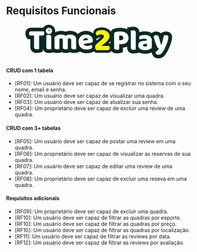 # Requisitos Funcionais
<div align="center">
  <img src="../frontend/src/assets/logo-README.png" width="400" />
</div>

#### CRUD com 1 tabela

- [RF01]: Um usuário deve ser capaz de se registrar no sistema com o seu nome, email e senha.
- [RF02]: Um usuário deve ser capaz de visualizar uma quadra.
- [RF03]: Um usuário deve ser capaz de atualizar sua senha.
- [RF04]: Um proprietário deve ser capaz de excluir uma review de uma quadra.

#### CRUD com 3+ tabelas

- [RF05]: Um usuário deve ser capaz de postar uma review em uma quadra.
- [RF06]: Um proprietário deve ser capaz de visualizar as reservas de sua quadra.
- [RF07]: Um usuário deve ser capaz de editar uma review de uma quadra.
- [RF08]: Um proprietário deve ser capaz de excluir uma reseva em uma quadra.

#### Requisitos adicionais

- [RF09]: Um proprietário deve ser capaz de excluir uma quadra.
- [RF10]: Um usuário deve ser capaz de filtrar as quadras por esporte.
- [RF10]: Um usuário deve ser capaz de filtrar as quadras por preço.
- [RF10]: Um usuário deve ser capaz de filtrar as quadras por localização.
- [RF11]: Um usuário deve ser capaz de filtrar as reviews por data.
- [RF12]: Um usuário deve ser capaz de filtrar as reviews por avaliação.